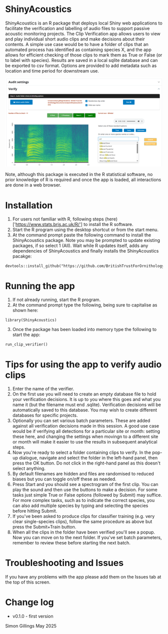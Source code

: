 # ShinyAcoustics

ShinyAcoustics is an R package that deploys local Shiny web applications to 
facilitate the verification and labelling of audio files to support passive acoustic 
monitoring projects. The Clip Verification app allows users to view and play 
individual short audio clips and make decisions about their contents. A simple use
case would be to have a folder of clips that an automated process has identified 
as containing species X, and the app allows for efficient checking of those clips 
to mark them as True or False (or to label with species). Results are saved in 
a local sqlite database and can be exported to csv format. Options are provided 
to add metadata such as location and time period for downstream use.

![Screenshot](https://github.com/BritishTrustForOrnithology/ShinyAcoustics/blob/main/www/screengrab_clip_verifier.png)

Note, although this package is executed in the R statistical software, no prior 
knowledge of R is required and once the app is loaded, all interactions are done 
in a web browser.




# Installation

1. For users not familiar with R, following steps (here)['https://www.stats.bris.ac.uk/R/'] to install the R software.
2. Start the R program using the desktop shortcut or from the start menu. 
3. At the command prompt paste the following command to install the ShinyAcoustics 
package. Note you may be prompted to update existing packages, if so select 1 (All). 
Wait while R updates itself, adds any dependencies of ShinyAcoustics and finally installs the ShinyAcoustics pacakge: 

```
devtools::install_github("https://github.com/BritishTrustForOrnithology/ShinyAcoustics")
```

# Running the app

1. If not already running, start the R program.
2. At the command prompt type the following, being sure to capitalise as shown here:

```
library(ShinyAcoustics)
```

3. Once the package has been loaded into memory type the following to start the app:

```
run_clip_verifier()
```

# Tips for using the app to verify audio clips

1. Enter the name of the verifier.
2. On the first use you will need to create an empty database file to hold your 
verification decisions. It is up to you where this goes and what you name it (but 
the filename must end .sqlite). Verification decisions will be automatically saved 
to this database. You may wish to create different databases for specific projects.
3. Optionally you can set various batch parameters. These are added against all 
verification decisions made in this session. A good use case would be if verifying 
all detections for a particular site or month: setting these here, and changing 
the settings when movingn to a different site or month will make it easier to use 
the results in subsequent analytical steps. 
4. Now you're ready to select a folder containing clips to verify. In the pop-up 
dialogue, navigate and select the folder in the left-hand panel, then press the 
OK button. Do not click in the right-hand panel as this doesn't select anything.
5. By default filenames are hidden and files are randomised to reduced biases 
but you can toggle on/off these as needed.
6. Press Start and you should see a spectrogram of the first clip. You can play 
the sound and then use the buttons to make a decision. For some tasks just simple 
True or False options (followed by Submit) may suffice. For more complex tasks, 
such as to indicate the correct species, you can also add multiple species by 
typing and selecting the species before hitting Submit.
7. If you've been asked to produce clips for classifier training (e.g. very clear 
single-species clips), follow the same procedure as above but press the 
Submit+Train button.
8. When all the clips in the folder have been verified you'll see a popup. Now 
you can move on to the next folder. If you've set batch parameters, remember to 
review these before starting the next batch.


# Troubleshooting and Issues

If you have any problems with the app please add them on the Issues tab at the top of this screen.

# Change log

* v0.1.0 - first version

Simon Gillings
May 2025